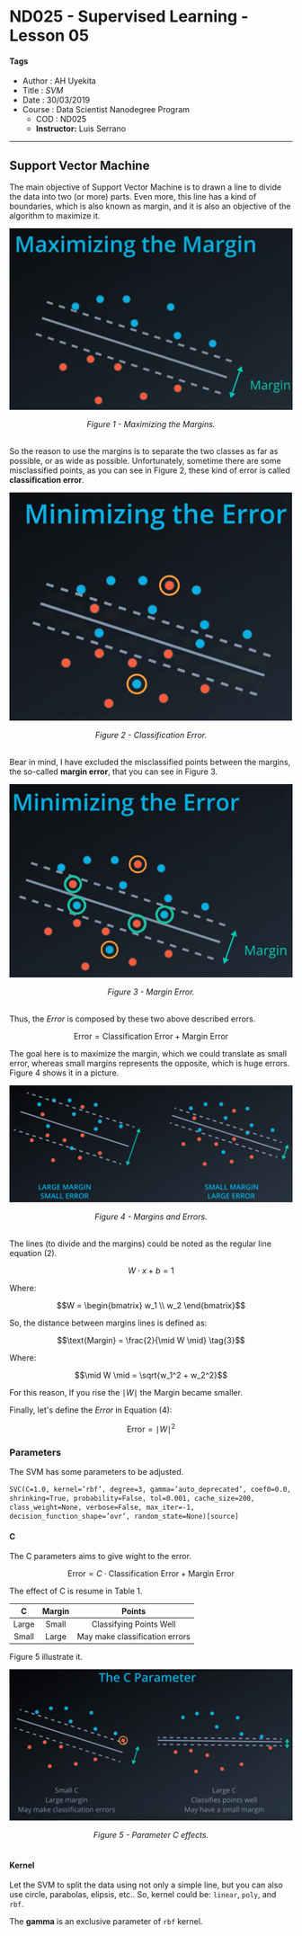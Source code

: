 # ND025 - Supervised Learning - Lesson 05

#### Tags
* Author : AH Uyekita
* Title  :  _SVM_
* Date   : 30/03/2019
* Course : Data Scientist Nanodegree Program
    * COD    : ND025
    * **Instructor:** Luis Serrano

***

## Support Vector Machine

The main objective of Support Vector Machine is to drawn a line to divide the data into two (or more) parts. Even more, this line has a kind of boundaries, which is also known as margin, and it is also an objective of the algorithm to maximize it.

![Figure 1 - Maximizing the Margin.](01-img/nd025_c2_l05_01.png)

<center><em>Figure 1 - Maximizing the Margins.</em></center><br>

So the reason to use the margins is to separate the two classes as far as possible, or as wide as possible. Unfortunately, sometime there are some misclassified points, as you can see in Figure 2, these kind of error is called **classification error**.

![Figure 2 - Classification Error.](01-img/nd025_c2_l05_02.png)

<center><em>Figure 2 - Classification Error.</em></center><br>

Bear in mind, I have excluded the misclassified points between the margins, the so-called **margin error**, that you can see in Figure 3.

![Figure 3 - Margin Error.](01-img/nd025_c2_l05_03.png)

<center><em>Figure 3 - Margin Error.</em></center><br>

Thus, the $Error$ is composed by these two above described errors.

$$\text{Error} = \text{Classification Error} + \text{Margin Error} \tag{1}$$

The goal here is to maximize the margin, which we could translate as small error, whereas small margins represents the opposite, which is huge errors. Figure 4 shows it in a picture.

![Figure 4 - Margins and Errors.](01-img/nd025_c2_l05_04.png)

<center><em>Figure 4 - Margins and Errors.</em></center><br>

The lines (to divide and the margins) could be noted as the regular line equation (2).

$$W \cdot x + b = 1 \tag{2}$$

Where:

$$W = \begin{bmatrix} w_1 \\ w_2 \end{bmatrix}$$

So, the distance between margins lines is defined as:

$$\text{Margin} = \frac{2}{\mid W \mid} \tag{3}$$

Where:

$$\mid W \mid = \sqrt{w_1^2 + w_2^2}$$

For this reason, If you rise the $\mid W \mid$ the Margin became smaller.

Finally, let's define the $Error$ in Equation (4):

$$\text{Error} = \mid W \mid ^ 2 \tag{4}$$

### Parameters

The SVM has some parameters to be adjusted.

```
SVC(C=1.0, kernel=’rbf’, degree=3, gamma=’auto_deprecated’, coef0=0.0, shrinking=True, probability=False, tol=0.001, cache_size=200, class_weight=None, verbose=False, max_iter=-1, decision_function_shape=’ovr’, random_state=None)[source]
```

#### C

The C parameters aims to give wight to the error.

$$\text{Error} = C \cdot \text{Classification Error} + \text{Margin Error} $$

The effect of C is resume in Table 1.

|C|Margin|Points|
|:-:|:-:|:-:|
|Large|Small|Classifying Points Well|
|Small|Large|May make classification errors|

Figure 5 illustrate it.

![Figure 5 - Parameter C effects.](01-img/nd025_c2_l05_05.png)

<center><em>Figure 5 - Parameter C effects.</em></center><br>

#### Kernel

Let the SVM to split the data using not only a simple line, but you can also use circle, parabolas, elipsis, etc.. So, kernel could be: `linear`, `poly`, and `rbf`.

The **gamma** is an exclusive parameter of `rbf` kernel.
